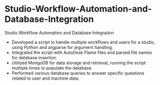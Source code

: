 # Studio-Workflow-Automation-and-Database-Integration
Studio Workflow Automation and Database Integration
-	Developed a script to handle multiple workflows and users for a studio, using Python and argparse for argument handling.
-	Integrated the script with AutoDesk Flame files and parsed file names for database insertion.
-	Utilized MongoDB for data storage and retrieval, running the script multiple times to populate the database.
-	Performed various database queries to answer specific questions related to user and machine data.
